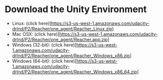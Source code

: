 # Download the Unity Environment

- Linux: (click here)[https://s3-us-west-1.amazonaws.com/udacity-drlnd/P2/Reacher/one_agent/Reacher_Linux.zip)
- Mac OSX: (click here)[https://s3-us-west-1.amazonaws.com/udacity-drlnd/P2/Reacher/one_agent/Reacher.app.zip]
- Windows (32-bit): (click here)[https://s3-us-west-1.amazonaws.com/udacity-drlnd/P2/Reacher/one_agent/Reacher_Windows_x86.zip]
- Windows (64-bit): (click here)[https://s3-us-west-1.amazonaws.com/udacity-drlnd/P2/Reacher/one_agent/Reacher_Windows_x86_64.zip]
